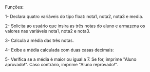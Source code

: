 Funções:

1- Declara quatro variáveis do tipo float: nota1, nota2, nota3 e media.

2- Solicita ao usuário que insira as três notas do aluno e armazena os valores nas variáveis nota1, nota2 e nota3.

3- Calcula a média das três notas.

4- Exibe a média calculada com duas casas decimais:

5- Verifica se a média é maior ou igual a 7. Se for, imprime "Aluno aprovado!". Caso contrário, imprime "Aluno reprovado!".
